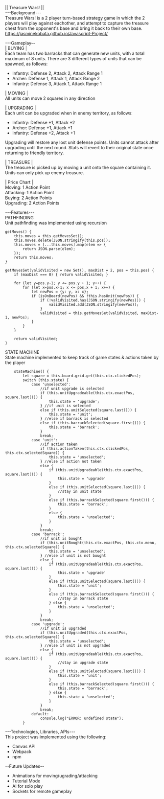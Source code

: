|| Treasure Wars! ||\
---Background---\
Treasure Wars! is a 2 player turn-based strategy game in which the 2 players will play against eachother, and attempt to capture the treasure chest from the opponent's base and bring it back to their own base.\
https://jasminekobata.github.io/Javascript-Project/

---Gameplay--\
| BUYING |\
Each team has two barracks that can generate new units, with a total maximum of 8 units.
There are 3 different types of units that can be spawned, as follows:

- Infantry:	Defense 2, Attack 2, Attack Range 1
- Archer:	Defense 1, Attack 1, Attack Range 2
- Infantry:	Defense 3, Attack 1, Attack Range 1

| MOVING |\
All units can move 2 squares in any direction

| UPGRADING |\
Each unit can be upgraded when in enemy territory, as follows:

- Infantry:	Defense +1, Attack +2
- Archer:	Defense +1, Attack +1
- Infantry:	Defense +2, Attack +1

Upgrading will restore any lost unit defense points. Units cannot attack after upgrading until the next round. Stats will revert to their original state once returning to friendly territory.

| TREASURE |\
The treasure is picked up by moving a unit onto the square containing it. Units can only pick up enemy treasure.

| Price Chart |\
Moving:		1 Action Point\
Attacking:	1 Action Point\
Buying:		2 Action Points\
Upgrading:	2 Action Points

---Features---\
PATHFINDING\
Unit pathfinding was implemented using recursion
```
getMoves() {
    this.moves = this.getMovesSet();
    this.moves.delete(JSON.stringify(this.pos));
    this.moves = [...this.moves].map(elem => {
        return JSON.parse(elem);
    });
    return this.moves;
}

getMovesSet(validVisited = new Set(), maxDist = 2, pos = this.pos) {
    if (maxDist === 0) { return validVisited; }

    for (let y=pos.y-1; y <= pos.y + 1; y++) {
        for (let x=pos.x-1; x <= pos.x + 1; x++) {
            let newPos = {y: y, x: x};
            if (isOnBoard(newPos) && !this.hasUnit(newPos)) {
                if (!validVisited.has(JSON.stringify(newPos))) {
                    validVisited.add(JSON.stringify(newPos));
                }
                validVisited = this.getMovesSet(validVisited, maxDist-1, newPos);
            }
        }
    }

    return validVisited;
}
```

STATE MACHINE\
State machine implemented to keep track of game states & actions taken by the player
```
    stateMachine() {
        let square = this.board.grid.get(this.ctx.clickedPos);
        switch (this.state) {
            case 'unselected':
                //if unit upgrade is selected
                if (this.unitUpgradeable(this.ctx.exactPos, square.last())) {
                    this.state = 'upgrade';
                } //if unit is selected
                else if (this.unitSelected(square.last())) {
                    this.state = 'unit';
                } //else if barrack is selected
                else if (this.barrackSelected(square.first())) {
                    this.state = 'barrack';
                }
                break;
            case 'unit':
                //if action taken
                if (this.actionTaken(this.ctx.clickedPos, this.ctx.selectedSquare)) {
                    this.state = 'unselected';
                } //else if action not taken
                else {
                    if (this.unitUpgradeable(this.ctx.exactPos, square.last())) {
                        this.state = 'upgrade'
                    }
                    else if (this.unitSelected(square.last())) {
                    	//stay in unit state
                    }
                    else if (this.barrackSelected(square.first())) {
                        this.state = 'barrack';
                    }
                    else {
                        this.state = 'unselected';
                    }
                }
                break;
            case 'barrack':
                //if unit is bought
                if (this.unitBought(this.ctx.exactPos, this.ctx.menu, this.ctx.selectedSquare)) {
                    this.state = 'unselected';
                } //else if unit is not bought
                else {
                    if (this.unitUpgradeable(this.ctx.exactPos, square.last())) {
                        this.state = 'upgrade'
                    }
                    else if (this.unitSelected(square.last())) {
                        this.state = 'unit';
                    }
                    else if (this.barrackSelected(square.first())) {
                        //stay in barrack state
                    } else {
                        this.state = 'unselected';
                    }
                }
                break;
            case 'upgrade':
                //if unit is upgraded
                if (this.unitUpgraded(this.ctx.exactPos, this.ctx.selectedSquare)) {
                    this.state = 'unselected';
                } //else if unit is not upgraded
                else {
                    if (this.unitUpgradeable(this.ctx.exactPos, square.last())) {
                    	//stay in upgrade state
                    }
                    else if (this.unitSelected(square.last())) {
                        this.state = 'unit';
                    }
                    else if (this.barrackSelected(square.first())) {
                        this.state = 'barrack';
                    } else {
                        this.state = 'unselected';
                    }
                }
                break;
            default:
                console.log("ERROR: undefined state");
        }
```


---Technologies, Libraries, APIs---\
This project was implemented using the following:

- Canvas API
- Webpack
- npm

--Future Updates--
- Animations for moving/ugrading/attacking
- Tutorial Mode
- AI for solo play
- Sockets for remote gameplay
